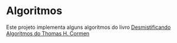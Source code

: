 # Algoritmos

Este projeto implementa alguns algoritmos do livro [Desmistificando Algoritmos do Thomas H. Cormen](https://amzn.to/2KPAJa4)